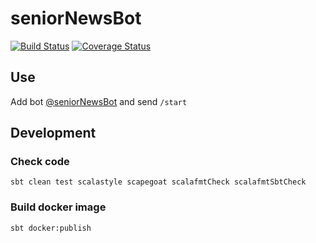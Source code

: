 # seniorNewsBot
[![Build Status](https://travis-ci.org/Jaitl/seniorNewsBot.svg?branch=master)](https://travis-ci.org/Jaitl/seniorNewsBot)
[![Coverage Status](https://coveralls.io/repos/github/Jaitl/seniorNewsBot/badge.svg?branch=master)](https://coveralls.io/github/Jaitl/seniorNewsBot?branch=master)

## Use
Add bot [@seniorNewsBot](t.me/SeniorNewsBot) and send `/start`

## Development
### Check code
```
sbt clean test scalastyle scapegoat scalafmtCheck scalafmtSbtCheck
```
### Build docker image
```
sbt docker:publish
```

